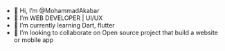 - 👋 Hi, I’m @MohammadAkabar
- 👀 I’m WEB DEVELOPER | UI/UX 
- 🌱 I’m currently learning Dart, flutter
- 💞️ I’m looking to collaborate on Open source project that build a website or mobile app

<!---
MohammadAkabar/MohammadAkabar is a ✨ special ✨ repository because its `README.md` (this file) appears on your GitHub profile.
You can click the Preview link to take a look at your changes.
--->
